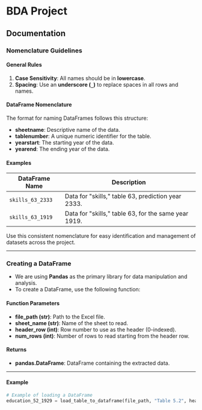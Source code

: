 # **BDA Project**  
## **Documentation**  

### **Nomenclature Guidelines**  

#### **General Rules**  
1. **Case Sensitivity**: All names should be in **lowercase**.  
2. **Spacing**: Use an **underscore (`_`)** to replace spaces in all rows and names.  

#### **DataFrame Nomenclature**  
The format for naming DataFrames follows this structure:  

- **sheetname**: Descriptive name of the data.  
- **tablenumber**: A unique numeric identifier for the table.  
- **yearstart**: The starting year of the data.  
- **yearend**: The ending year of the data.  

#### **Examples**  
| **DataFrame Name**       | **Description**                                      |  
|---------------------------|------------------------------------------------------|  
| `skills_63_2333`          | Data for "skills," table 63, prediction year 2333.   |  
| `skills_63_1919`          | Data for "skills," table 63, for the same year 1919. |  

Use this consistent nomenclature for easy identification and management of datasets across the project.

---

### **Creating a DataFrame**  
- We are using **Pandas** as the primary library for data manipulation and analysis.  
- To create a DataFrame, use the following function:  

#### **Function Parameters**  
- **file_path (str)**: Path to the Excel file.  
- **sheet_name (str)**: Name of the sheet to read.  
- **header_row (int)**: Row number to use as the header (0-indexed).  
- **num_rows (int)**: Number of rows to read starting from the header row.  

#### **Returns**  
- **pandas.DataFrame**: DataFrame containing the extracted data.  

---

#### **Example**  
```python
# Example of loading a DataFrame
education_52_1929 = load_table_to_dataframe(file_path, "Table 5.2", header_row=1, num_rows=9)